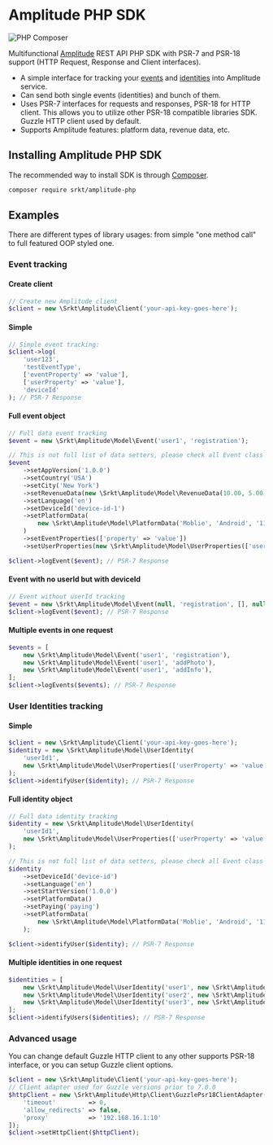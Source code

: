 # Amplitude PHP SDK
![PHP Composer](https://github.com/yuriy-srkt/amplitude-php/workflows/PHP%20Composer/badge.svg?branch=master)

Multifunctional [Amplitude](https://amplitude.com/) REST API PHP SDK with PSR-7 and PSR-18 support (HTTP Request, Response and Client interfaces).

- A simple interface for tracking your [events](https://developers.amplitude.com/docs/http-api-deprecated) and [identities](https://developers.amplitude.com/docs/identify-api) into Amplitude service.
- Can send both single events (identities) and bunch of them. 
- Uses PSR-7 interfaces for requests and responses, PSR-18 for HTTP client. This allows you
  to utilize other PSR-18 compatible libraries SDK. Guzzle HTTP client used by default.
- Supports Amplitude features: platform data, revenue data, etc.  

## Installing Amplitude PHP SDK

The recommended way to install SDK is through
[Composer](https://getcomposer.org/).

```bash
composer require srkt/amplitude-php
```

## Examples
There are different types of library usages: from simple "one method call" to full featured OOP styled one.
### Event tracking
#### Create client
```php
// Create new Amplitude client
$client = new \Srkt\Amplitude\Client('your-api-key-goes-here');
```

#### Simple
```php
// Simple event tracking:
$client->log(
    'user123',
    'testEventType',
    ['eventProperty' => 'value'],
    ['userProperty' => 'value'],
    'deviceId'
); // PSR-7 Response
```

#### Full event object
```php
// Full data event tracking
$event = new \Srkt\Amplitude\Model\Event('user1', 'registration');

// This is not full list of data setters, please check all Event class setters
$event
    ->setAppVersion('1.0.0')
    ->setCountry('USA') 
    ->setCity('New York')
    ->setRevenueData(new \Srkt\Amplitude\Model\RevenueData(10.00, 5.00, 2, 'product1', 'sell'))
    ->setLanguage('en')
    ->setDeviceId('device-id-1')
    ->setPlatformData(
        new \Srkt\Amplitude\Model\PlatformData('Moblie', 'Android', '11.0')
    )
    ->setEventProperties(['property' => 'value'])
    ->setUserProperties(new \Srkt\Amplitude\Model\UserProperties(['userProperty' => 'value']));

$client->logEvent($event); // PSR-7 Response
```

#### Event with no userId but with deviceId
```php
// Event without userId tracking
$event = new \Srkt\Amplitude\Model\Event(null, 'registration', [], null, null, 'device-id1');
$client->logEvent($event); // PSR-7 Response
```

#### Multiple events in one request
```php
$events = [
    new \Srkt\Amplitude\Model\Event('user1', 'registration'),
    new \Srkt\Amplitude\Model\Event('user1', 'addPhoto'),
    new \Srkt\Amplitude\Model\Event('user1', 'addInfo'),
];
$client->logEvents($events); // PSR-7 Response
```

### User Identities tracking
#### Simple
```php
$client = new \Srkt\Amplitude\Client('your-api-key-goes-here');
$identity = new \Srkt\Amplitude\Model\UserIdentity(
    'userId1',
    new \Srkt\Amplitude\Model\UserProperties(['userProperty' => 'value'])
);
$client->identifyUser($identity); // PSR-7 Response
```

#### Full identity object
```php
// Full data identity tracking
$identity = new \Srkt\Amplitude\Model\UserIdentity(
    'userId1',
    new \Srkt\Amplitude\Model\UserProperties(['userProperty' => 'value'])
);

// This is not full list of data setters, please check all Event class setters
$identity
    ->setDeviceId('device-id')
    ->setLanguage('en')
    ->setStartVersion('1.0.0')
    ->setPlatformData()
    ->setPaying('paying')
    ->setPlatformData(
        new \Srkt\Amplitude\Model\PlatformData('Moblie', 'Android', '11.0')
    );

$client->identifyUser($identity); // PSR-7 Response
```

#### Multiple identities in one request
```php
$identities = [
    new \Srkt\Amplitude\Model\UserIdentity('user1', new \Srkt\Amplitude\Model\UserProperties(['property' => 'value'])),
    new \Srkt\Amplitude\Model\UserIdentity('user2', new \Srkt\Amplitude\Model\UserProperties(['property' => 'value'])),
    new \Srkt\Amplitude\Model\UserIdentity('user3', new \Srkt\Amplitude\Model\UserProperties(['property' => 'value'])),
];
$client->identifyUsers($identities); // PSR-7 Response
```

### Advanced usage
You can change default Guzzle HTTP client to any other supports PSR-18 interface, or you can setup Guzzle client options.
```php
$client = new \Srkt\Amplitude\Client('your-api-key-goes-here');
// Client adapter used for Guzzle versions prior to 7.0.0 
$httpClient = new \Srkt\Amplitude\Http\Client\GuzzlePsr18ClientAdapter([
    'timeout'         => 0,
    'allow_redirects' => false,
    'proxy'           => '192.168.16.1:10'
]);
$client->setHttpClient($httpClient);
```